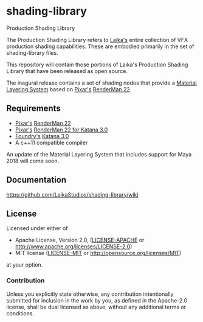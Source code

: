 # shading-library
Production Shading Library

The Production Shading Library refers to [Laika's](https://www.laika.com) entire collection of VFX production shading capabilities. These are embodied primarily in the set of shading-library files.

This repository will contain those portions of Laika's Production Shading Library that have been released as open source.

The inagural release contains a set of shading nodes that provide a [Material Layering System](https://github.com/LaikaStudios/shading-library/wiki#material-layering) based on [Pixar's](https://www.pixar.com) [RenderMan 22](https://renderman.pixar.com/product).

## Requirements
* [Pixar's](https://www.pixar.com) [RenderMan 22](https://renderman.pixar.com/product)
* [Pixar's](https://www.pixar.com) [RenderMan 22 for Katana 3.0](https://rmanwiki.pixar.com/display/RFK22/RenderMan+22+for+Katana)
* [Foundry's](https://www.foundry.com) [Katana 3.0](https://www.foundry.com/products/katana)
* A c++11 compatible compiler

An update of the Material Layering System that includes support for Maya 2018 will come soon.

## Documentation
https://github.com/LaikaStudios/shading-library/wiki

## License
Licensed under either of

 * Apache License, Version 2.0, ([LICENSE-APACHE](LICENSE-APACHE) or http://www.apache.org/licenses/LICENSE-2.0)
 * MIT license ([LICENSE-MIT](LICENSE-MIT) or http://opensource.org/licenses/MIT)

at your option.

### Contribution
Unless you explicitly state otherwise, any contribution intentionally submitted
for inclusion in the work by you, as defined in the Apache-2.0 license, shall be dual licensed as above, without any
additional terms or conditions.
